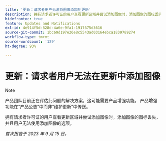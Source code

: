 ```yaml
---
title: '更新：请求者用户无法将图像添加到更新'
description: 拥有请求者许可证的用户查看更新区域并尝试添加图像时，添加图像的图标丢失，并且用户无法使用添加图像的选项。
hidefromtoc: true
feature: Updates and Notifications
exl-id: 4e914f5d-828d-4a6e-9fa1-1917675d3616
source-git-commit: 1bc69d197e26e8c5543ad03164ebca1839789274
workflow-type: tm+mt
source-wordcount: '129'
ht-degree: 93%

---
```


# 更新：请求者用户无法在更新中添加图像

>[!NOTE]
>
>产品团队目前正在评估此问题的解决方案，这可能需要产品增强功能。 产品增强功能在“产品公告”中而非“维护更新”中传送。

拥有请求者许可证的用户查看更新区域并尝试添加图像时，添加图像的图标丢失，并且用户无法使用添加图像的选项。

_首次报告于 2023 年 9 月 15 日。_
